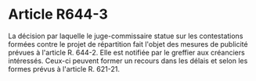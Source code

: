 # Article R644-3

La décision par laquelle le juge-commissaire statue sur les contestations formées contre le projet de répartition fait l'objet des mesures de publicité prévues à l'article R. 644-2. Elle est notifiée par le greffier aux créanciers intéressés. Ceux-ci peuvent former un recours dans les délais et selon les formes prévus à l'article R. 621-21.